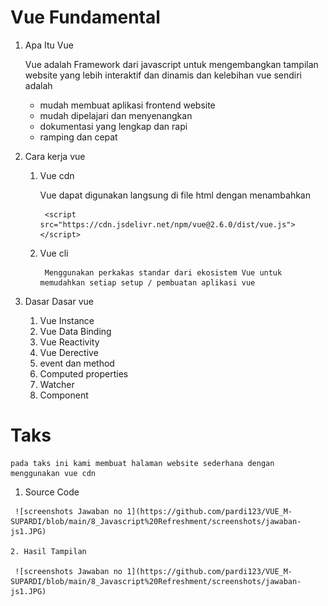 # Vue Fundamental

1. Apa Itu Vue

    Vue adalah Framework dari javascript untuk mengembangkan  tampilan website yang lebih interaktif dan dinamis 
    dan kelebihan vue sendiri adalah 
     * mudah membuat aplikasi frontend website
     * mudah dipelajari dan menyenangkan
     * dokumentasi yang lengkap dan rapi
     * ramping dan cepat
2. Cara kerja vue

    1. Vue cdn

        Vue dapat digunakan langsung di file html dengan menambahkan

            <script src="https://cdn.jsdelivr.net/npm/vue@2.6.0/dist/vue.js"></script>
    2. Vue cli

            Menggunakan perkakas standar dari ekosistem Vue untuk memudahkan setiap setup / pembuatan aplikasi vue


3. Dasar Dasar vue

    1. Vue Instance
    2. Vue Data Binding
    3. Vue Reactivity
    4. Vue Derective
    5. event dan method
    6. Computed properties
    7. Watcher
    8. Component 


# Taks 

    pada taks ini kami membuat halaman website sederhana dengan menggunakan vue cdn

   1. Source Code

     ![screenshots Jawaban no 1](https://github.com/pardi123/VUE_M-SUPARDI/blob/main/8_Javascript%20Refreshment/screenshots/jawaban-js1.JPG)

    2. Hasil Tampilan

     ![screenshots Jawaban no 1](https://github.com/pardi123/VUE_M-SUPARDI/blob/main/8_Javascript%20Refreshment/screenshots/jawaban-js1.JPG)